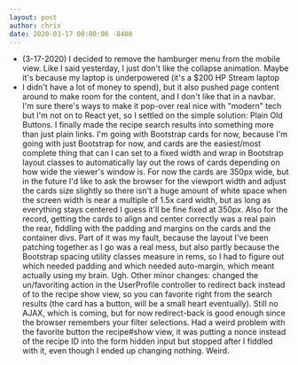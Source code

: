 ```yaml
---
layout: post
author: chris
date: 2020-03-17 00:00:00 -0400
---
```



  - (3-17-2020) I decided to remove the hamburger menu from the mobile view.
  Like I said yesterday, I just don't like the collapse animation. Maybe 
  it's because my laptop is underpowered (it's a $200 HP Stream laptop
  - I didn't have a lot of money to spend), but it also pushed page content
  around to make room for the content, and I don't like that in a navbar.
  I'm sure there's ways to make it pop-over real nice with "modern" tech but
  I'm not on to React yet, so I settled on the simple solution: Plain Old
  Buttons.
    I finally made the recipe search results into something more than just
  plain links. I'm going with Bootstrap cards for now, because I'm going 
  with just Bootstrap for now, and cards are the easiest/most complete thing
  that can I can set to a fixed width and wrap in Bootstrap layout classes
  to automatically lay out the rows of cards depending on how wide the viewer's 
  window is. For now the cards are 350px wide, but in the future I'd like
  to ask the browser for the viewport width and adjust the cards size slightly
  so there isn't a huge amount of white space when the screen width is near a 
  multiple of 1.5x card width, but as long as everything stays centered I 
  guess it'll be fine fixed at 350px.
    Also for the record, getting the cards to align and center correctly was 
  a real pain the rear, fiddling with the padding and margins on the cards
  and the container divs. Part of it was my fault, because the layout I've
  been patching together as I go was a real mess, but also partly because
  the Bootstrap spacing utility classes measure in rems, so I had to figure
  out which needed padding and which needed auto-margin, which meant actually
  using my brain. Ugh.
    Other minor changes: changed the un/favoriting action in the UserProfile
  controller to redirect back instead of to the recipe show view, so you can 
  favorite right from the search results (the card has a button, will be a small
  heart eventually). Still no AJAX, which is coming, but for now redirect-back
  is good enough since the browser remembers your filter selections. Had a
  weird problem with the favorite button the recipe#show view, it was putting
  a nonce instead of the recipe ID into the form hidden input but stopped
  after I fiddled with it, even though I ended up changing nothing. Weird.
